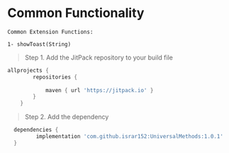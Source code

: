 # Common Functionality

```
Common Extension Functions:

1- showToast(String)

```


> Step 1. Add the JitPack repository to your build file

```gradle
allprojects {
		repositories {
	
			maven { url 'https://jitpack.io' }
		}
	}
  ```
  > Step 2. Add the dependency
  ```gradle
  	dependencies {
	       implementation 'com.github.israr152:UniversalMethods:1.0.1'
	}
  ```
